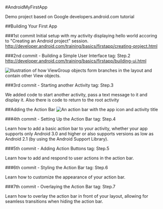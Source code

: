 #AndroidMyFirstApp

Demo project based on Google developers.android.com tutorial

##Building Your First App

###1st commit
Initial setup with my activity displaying hello world accoring to "Creating an Android project" session.
http://developer.android.com/training/basics/firstapp/creating-project.html

###2nd commit - Building a Simple User Interface
tag: Step.2
http://developer.android.com/training/basics/firstapp/building-ui.html

![Illustration of how ViewGroup objects form branches in the layout and contain other View objects.](http://developer.android.com/images/viewgroup.png "Illustration of how ViewGroup objects form branches in the layout and contain other View objects")

###3rd commit - Starting another Activity
tag: Step.3

We added code to start another activity, pass a text message to it and display it. Also there is code to return to the root activity

##Adding the Action Bar
![An action bar with the app icon and activity title](http://developer.android.com/images/training/basics/actionbar-basic.png "An action bar with the app icon and activity title")

###4th commit - Setting Up the Action Bar
tag: Step.4

Learn how to add a basic action bar to your activity, whether your app supports only Android 3.0 and higher or also supports versions as low as Android 2.1 (by using the Android Support Library).

###5th commit - Adding Action Buttons
tag: Step.5

Learn how to add and respond to user actions in the action bar.

###6th commit - Styling the Action Bar
tag: Step.6

Learn how to customize the appearance of your action bar.

###7th commit - Overlaying the Action Bar
tag: Step.7

Learn how to overlay the action bar in front of your layout, allowing for seamless transitions when hiding the action bar.